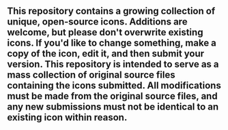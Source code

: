 ## This repository contains a growing collection of unique, open-source icons. Additions are welcome, but please don't overwrite existing icons. If you'd like to change something, make a copy of the icon, edit it, and then submit your version. This repository is intended to serve as a mass collection of original source files containing the icons submitted. All modifications must be made from the original source files, and any new submissions must not be identical to an existing icon within reason.
